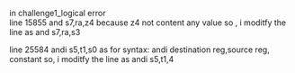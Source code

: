 in challenge1_logical
error  
line 15855  and s7,ra,z4
because z4 not content any value
so , i moditfy  the line as and s7,ra,s3



line 25584 andi s5,t1,s0
as for syntax: andi destination reg,source reg, constant
so, i moditfy the line as andi s5,t1,4
